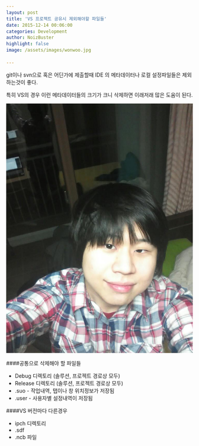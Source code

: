 ```yaml
---
layout: post
title: 'VS 프로젝트 공유시 제외해야할 파일들'
date: 2015-12-14 00:06:00
categories: Development
author: NoizBuster
highlight: false
image: /assets/images/wonwoo.jpg

---
```

git이나 svn으로 혹은 어딘가에 제출할때 IDE 의 메타데이터나 로컬 설정파일들은 제외하는것이 좋다.

특히 VS의 경우 이런 메타데이터들의 크기가 크니 삭제하면 이래저래 많은 도움이 된다.

![img](./wonwoo.jpg)

####공통으로 삭제해야 할 파일들

- Debug 디렉토리 (솔루션, 프로젝트 경로상 모두)
- Release 디렉토리 (솔루션, 프로젝트 경로상 모두)
- .suo - 작업내역, 탭이나 창 위치정보가 저장됨
- .user - 사용자별 설정내역이 저장됨

####VS 버전마다 다른경우

- ipch 디렉토리
- .sdf
- .ncb 파일
